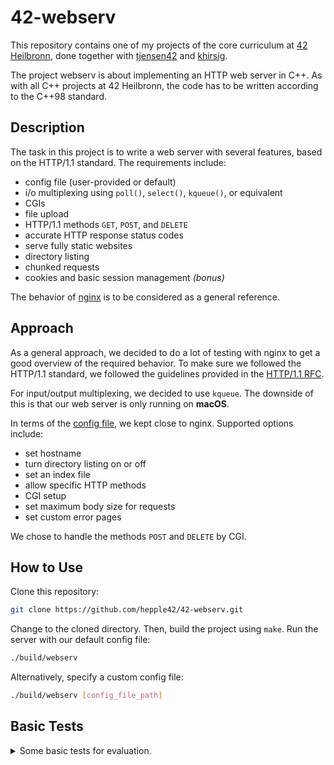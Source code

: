 # 42-webserv

This repository contains one of my projects of the core curriculum at [42 Heilbronn], done together with [tjensen42] and [khirsig].

The project webserv is about implementing an HTTP web server in C++.
As with all C++ projects at 42 Heilbronn, the code has to be written according to the C++98 standard.

## Description

The task in this project is to write a web server with several features, based on the HTTP/1.1 standard.
The requirements include:

- config file (user-provided or default)
- i/o multiplexing using `poll()`, `select()`, `kqueue()`, or equivalent
- CGIs
- file upload
- HTTP/1.1 methods `GET`, `POST`, and `DELETE` 
- accurate HTTP response status codes
- serve fully static websites
- directory listing
- chunked requests
- cookies and basic session management _(bonus)_

The behavior of [nginx] is to be considered as a general reference.

## Approach

As a general approach, we decided to do a lot of testing with nginx to get a good overview of the required behavior.
To make sure we followed the HTTP/1.1 standard, we followed the guidelines provided in the [HTTP/1.1 RFC].

For input/output multiplexing, we decided to use `kqueue`. The downside of this is that our web server is only running on __macOS__.

In terms of the [config file], we kept close to nginx. Supported options include:

- set hostname
- turn directory listing on or off
- set an index file
- allow specific HTTP methods
- CGI setup
- set maximum body size for requests
- set custom error pages

We chose to handle the methods `POST` and `DELETE` by CGI.

## How to Use

Clone this repository:
```bash
git clone https://github.com/hepple42/42-webserv.git
```
Change to the cloned directory. Then, build the project using `make`.
Run the server with our default config file:
```bash
./build/webserv
```
Alternatively, specify a custom config file:
```bash
./build/webserv [config_file_path]
```

## Basic Tests

<details>
  <summary>Some basic tests for evaluation.</summary>

#### Hostname Resolving
```bash
curl --resolve example.com:80:127.0.0.1 http://example.com/
curl --resolve test.com:80:127.0.0.1 http://test.com/
```

#### Client Max Body Size
```bash
curl -X POST -H "Content-Type: text/plain" --data "YES" http://localhost/php/empty.php
curl -X POST -H "Content-Type: text/plain" --data "NONONO" http://localhost/php/empty.php
```

#### Requests
```bash
curl -v -X GET http://localhost:4242
curl -v -X POST -H "Content-Type: text/plain" --data "YES" http://localhost/php/empty.php
curl -v -X DELETE -d 'filename=Makefile' 'http://localhost/delete/delete_file.py'
curl -v -X OPTIONS http://localhost:4242
curl -v -X UNKNOWN http://localhost:4242
```

#### File Upload
```bash
curl -F 'filename=@Makefile' http://localhost/upload/save_file.py
curl -v -X GET http://localhost/upload/uploads/Makefile
curl -v -X DELETE -d 'filename=Makefile' 'http://localhost/delete/delete_file.py'
```

#### Siege
```bash
siege -b -c10 -r1 http://localhost:80/empty
siege -b -c10 -r1 http://localhost:80/test.py
```

</details>


[42 Heilbronn]: https://www.42heilbronn.de/learncoderepeat
[tjensen42]: https://github.com/tjensen42
[khirsig]: https://github.com/khirsig

[nginx]: https://www.nginx.com/
[HTTP/1.1 RFC]: https://www.rfc-editor.org/rfc/rfc2616
[config file]: https://github.com/hepple42/42-webserv/blob/main/webserv.conf
